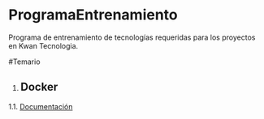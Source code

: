 # ProgramaEntrenamiento
Programa de entrenamiento de tecnologías requeridas para los proyectos en Kwan Tecnologia.

#Temario
1. ## Docker
  1.1. [Documentación](https://github.com/JJesusGO/ProgramaEntrenamiento/blob/main/Documentacion/Docker.docx)
